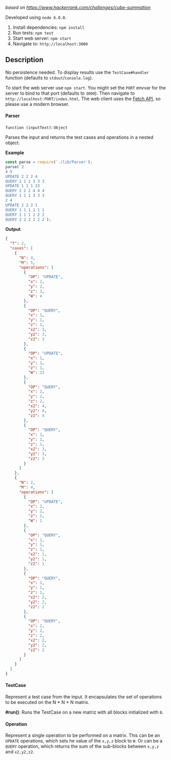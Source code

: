 *based on https://www.hackerrank.com/challenges/cube-summation*

Developed using `node 6.0.0`. 

1. Install dependencies: `npm install`
2. Run tests: `npm test`
3. Start web server: `npm start`
4. Navigate to: `http://localhost:3000`

## Description

No persistence needed. To display results use the `TestCase#handler` function (defaults to `stdout`/`console.log`).

To start the web server use `npm start`. You might set the `PORT` envvar for the server to bind to that port (defaults to `3000`).
Then navigate to `http://localhost:PORT/index.html`. The web client uses the [Fetch API](https://developer.mozilla.org/en/docs/Web/API/Fetch_API), 
so please use a modern browser.

#### Parser 
`function (inputText)`: `Object`

Parses the input and returns the test cases and operations in a nested object.

**Example**
```javascript
const parse = require('./lib/Parser');
parse(`2
4 5
UPDATE 2 2 2 4
QUERY 1 1 1 3 3 3
UPDATE 1 1 1 23
QUERY 2 2 2 4 4 4
QUERY 1 1 1 3 3 3
2 4
UPDATE 2 2 2 1
QUERY 1 1 1 1 1 1
QUERY 1 1 1 2 2 2
QUERY 2 2 2 2 2 2`);
```

**Output**
```json
{
  "T": 2,
  "cases": [
    {
      "N": 4,
      "M": 5,
      "operations": [
        {
          "OP": "UPDATE",
          "x": 2,
          "y": 2,
          "z": 2,
          "W": 4
        },
        {
          "OP": "QUERY",
          "x": 1,
          "y": 1,
          "z": 1,
          "x2": 3,
          "y2": 3,
          "z2": 3
        },
        {
          "OP": "UPDATE",
          "x": 1,
          "y": 1,
          "z": 1,
          "W": 23
        },
        {
          "OP": "QUERY",
          "x": 2,
          "y": 2,
          "z": 2,
          "x2": 4,
          "y2": 4,
          "z2": 4
        },
        {
          "OP": "QUERY",
          "x": 1,
          "y": 1,
          "z": 1,
          "x2": 3,
          "y2": 3,
          "z2": 3
        }
      ]
    },
    {
      "N": 2,
      "M": 4,
      "operations": [
        {
          "OP": "UPDATE",
          "x": 2,
          "y": 2,
          "z": 2,
          "W": 1
        },
        {
          "OP": "QUERY",
          "x": 1,
          "y": 1,
          "z": 1,
          "x2": 1,
          "y2": 1,
          "z2": 1
        },
        {
          "OP": "QUERY",
          "x": 1,
          "y": 1,
          "z": 1,
          "x2": 2,
          "y2": 2,
          "z2": 2
        },
        {
          "OP": "QUERY",
          "x": 2,
          "y": 2,
          "z": 2,
          "x2": 2,
          "y2": 2,
          "z2": 2
        }
      ]
    }
  ]
}
```

#### TestCase

Represent a test case from the input. It encapsulates the set of operations to be executed 
on the N \* N \* N matrix. 

**#run()**: 
Runs the TestCase on a new matriz with all blocks initialized with `0`.

#### Operation

Represent a single operation to be performed on a matrix. 
This can be an `UPDATE` operations, which sets he value of the `x,y,z` block to `W`.
Or can be a `QUERY` operation, which returns the sum of the sub-blocks between `x,y,z` and `x2,y2,z2`.